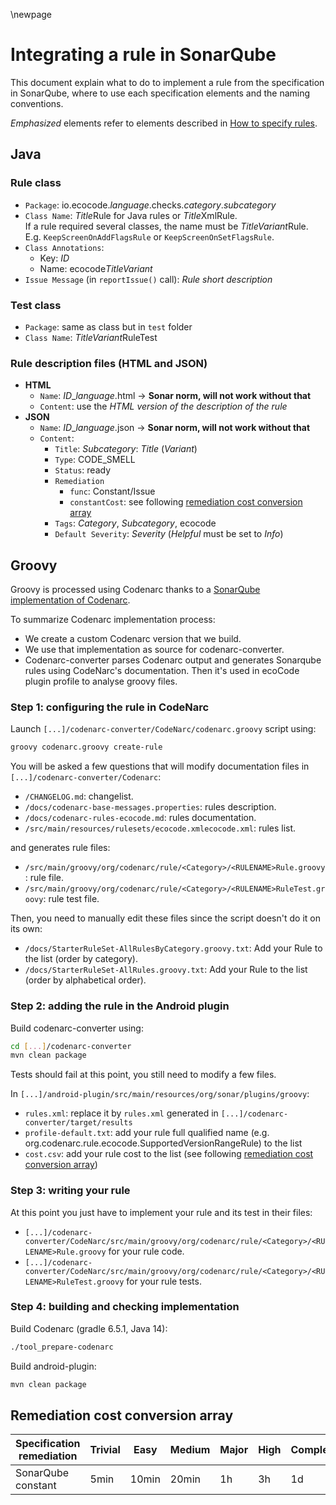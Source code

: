 \newpage

# Integrating a rule in SonarQube

This document explain what to do to implement a rule from the specification in SonarQube,
where to use each specification elements and the naming conventions.

*Emphasized* elements refer to elements described in [How to specify rules](#how-to-specify-rules).

## Java

### Rule class

- `Package`: io.ecocode.*language*.checks.*category*.*subcategory*
- `Class Name`: *Title*Rule for Java rules or *Title*XmlRule. \
  If a rule required several classes, the name must be *TitleVariant*Rule. E.g. `KeepScreenOnAddFlagsRule` or `KeepScreenOnSetFlagsRule`.
- `Class Annotations`:
  - Key: *ID*
  - Name: ecocode*TitleVariant*
- `Issue Message` (in `reportIssue()` call): *Rule short description*

### Test class

- `Package`: same as class but in `test` folder
- `Class Name`: *TitleVariant*RuleTest

### Rule description files (HTML and JSON)

- **HTML**
  - `Name`: *ID*_*language*.html -> **Sonar norm, will not work without that**
  - `Content`: use the *HTML version of the description of the rule*
- **JSON**
  - `Name`: *ID*_*language*.json -> **Sonar norm, will not work without that**
  - `Content`:
    - `Title`: *Subcategory*: *Title* (*Variant*)
    - `Type`: CODE_SMELL
    - `Status`: ready
    - `Remediation`
      - `func`: Constant/Issue
      - `constantCost`: see following [remediation cost conversion array](#remediation-cost-conversion-array)
    - `Tags`: *Category*, *Subcategory*, ecocode
    - `Default Severity`: *Severity* (_Helpful_ must be set to _Info_)

## Groovy

Groovy is processed using Codenarc thanks to a [SonarQube implementation of Codenarc](https://github.com/Inform-Software/sonar-groovy).

To summarize Codenarc implementation process:

- We create a custom Codenarc version that we build.
- We use that implementation as source for codenarc-converter.
- Codenarc-converter parses Codenarc output and generates Sonarqube rules using CodeNarc's documentation.
  Then it's used in ecoCode plugin profile to analyse groovy files.

### Step 1: configuring the rule in CodeNarc

Launch `[...]/codenarc-converter/CodeNarc/codenarc.groovy` script using:

```sh
groovy codenarc.groovy create-rule
```

You will be asked a few questions that will modify documentation files in `[...]/codenarc-converter/Codenarc`:

- `/CHANGELOG.md`: changelist.
- `/docs/codenarc-base-messages.properties`: rules description.
- `/docs/codenarc-rules-ecocode.md`: rules documentation.
- `/src/main/resources/rulesets/ecocode.xmlecocode.xml`: rules list.

and generates rule files:

- `/src/main/groovy/org/codenarc/rule/<Category>/<RULENAME>Rule.groovy`: rule file.
- `/src/main/groovy/org/codenarc/rule/<Category>/<RULENAME>RuleTest.groovy`: rule test file.

Then, you need to manually edit these files since the script doesn't do it on its own:

- `/docs/StarterRuleSet-AllRulesByCategory.groovy.txt`: Add your Rule to the list (order by category).
- `/docs/StarterRuleSet-AllRules.groovy.txt`: Add your Rule to the list (order by alphabetical order).

### Step 2: adding the rule in the Android plugin

Build codenarc-converter using:

```sh
cd [...]/codenarc-converter
mvn clean package 
```

Tests should fail at this point, you still need to modify a few files.

In `[...]/android-plugin/src/main/resources/org/sonar/plugins/groovy`:

- `rules.xml`: replace it by `rules.xml` generated in `[...]/codenarc-converter/target/results`
- `profile-default.txt`: add your rule full qualified name (e.g. org.codenarc.rule.ecocode.SupportedVersionRangeRule) to the list
- `cost.csv`: add your rule cost to the list (see following [remediation cost conversion array](#remediation-cost-conversion-array))

### Step 3: writing your rule

At this point you just have to implement your rule and its test in their files:

- `[...]/codenarc-converter/CodeNarc/src/main/groovy/org/codenarc/rule/<Category>/<RULENAME>Rule.groovy` for your rule code.
- `[...]/codenarc-converter/CodeNarc/src/main/groovy/org/codenarc/rule/<Category>/<RULENAME>RuleTest.groovy` for your rule tests.

### Step 4: building and checking implementation

Build Codenarc (gradle 6.5.1, Java 14):

```sh
./tool_prepare-codenarc
```

Build android-plugin:

```sh
mvn clean package
```

## Remediation cost conversion array

| Specification remediation | Trivial | Easy  | Medium | Major | High | Complex |
|---------------------------|---------|-------|--------|-------|------|---------|
| SonarQube constant        | 5min    | 10min | 20min  | 1h    | 3h   | 1d      |
